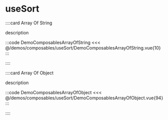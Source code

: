 # useSort

<!-- 👉 Array Of String -->
::::card Array Of String

description

:::code DemoComposablesArrayOfString
<<< @/demos/composables/useSort/DemoComposablesArrayOfString.vue{10}
:::

::::

<!-- 👉 Array Of Object -->
::::card Array Of Object

description

:::code DemoComposablesArrayOfObject
<<< @/demos/composables/useSort/DemoComposablesArrayOfObject.vue{94}
:::

::::
